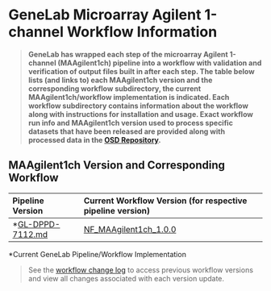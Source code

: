 # GeneLab Microarray Agilent 1-channel Workflow Information

> **GeneLab has wrapped each step of the microarray Agilent 1-channel (MAAgilent1ch) pipeline into a workflow with validation and verification of output files built in after each step. The table below lists (and links to) each MAAgilent1ch version and the corresponding workflow subdirectory, the current MAAgilent1ch/workflow implementation is indicated. Each workflow subdirectory contains information about the workflow along with instructions for installation and usage. Exact workflow run info and MAAgilent1ch version used to process specific datasets that have been released are provided along with processed data in the [OSD Repository](https://osdr.nasa.gov/bio/repo/search?q=&data_source=cgene,alsda&data_type=study).**  

## MAAgilent1ch Version and Corresponding Workflow

|Pipeline Version|Current Workflow Version (for respective pipeline version)|
|:---------------|:---------------------------------------------------------|
|*[GL-DPPD-7112.md](../Pipeline_GL-DPPD-7112_Versions/GL-DPPD-7112.md)|[NF_MAAgilent1ch_1.0.0](NF_MAAgilent1ch)|

*Current GeneLab Pipeline/Workflow Implementation

> See the [workflow change log](NF_MAAgilent1ch/CHANGELOG.md) to access previous workflow versions and view all changes associated with each version update. 
